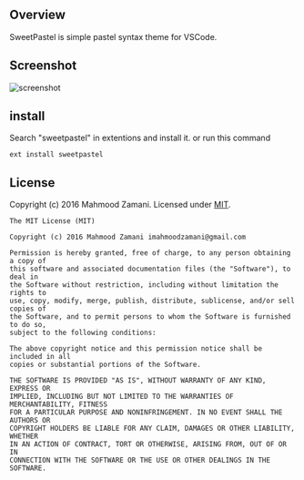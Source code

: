 
## Overview
SweetPastel is simple pastel syntax theme for VSCode.

## Screenshot
![screenshot](https://rawgit.com/imahmoodz/sweetPastel/master/screenshot.png)

## install 
Search "sweetpastel" in extentions and install it.
or run this command
```shell
ext install sweetpastel
```

## License
Copyright (c) 2016 Mahmood Zamani. Licensed under [MIT](http://imahmoodz.mit-license.org/).

```
The MIT License (MIT)

Copyright (c) 2016 Mahmood Zamani imahmoodzamani@gmail.com

Permission is hereby granted, free of charge, to any person obtaining a copy of
this software and associated documentation files (the "Software"), to deal in
the Software without restriction, including without limitation the rights to
use, copy, modify, merge, publish, distribute, sublicense, and/or sell copies of
the Software, and to permit persons to whom the Software is furnished to do so,
subject to the following conditions:

The above copyright notice and this permission notice shall be included in all
copies or substantial portions of the Software.

THE SOFTWARE IS PROVIDED "AS IS", WITHOUT WARRANTY OF ANY KIND, EXPRESS OR
IMPLIED, INCLUDING BUT NOT LIMITED TO THE WARRANTIES OF MERCHANTABILITY, FITNESS
FOR A PARTICULAR PURPOSE AND NONINFRINGEMENT. IN NO EVENT SHALL THE AUTHORS OR
COPYRIGHT HOLDERS BE LIABLE FOR ANY CLAIM, DAMAGES OR OTHER LIABILITY, WHETHER
IN AN ACTION OF CONTRACT, TORT OR OTHERWISE, ARISING FROM, OUT OF OR IN
CONNECTION WITH THE SOFTWARE OR THE USE OR OTHER DEALINGS IN THE SOFTWARE.
```